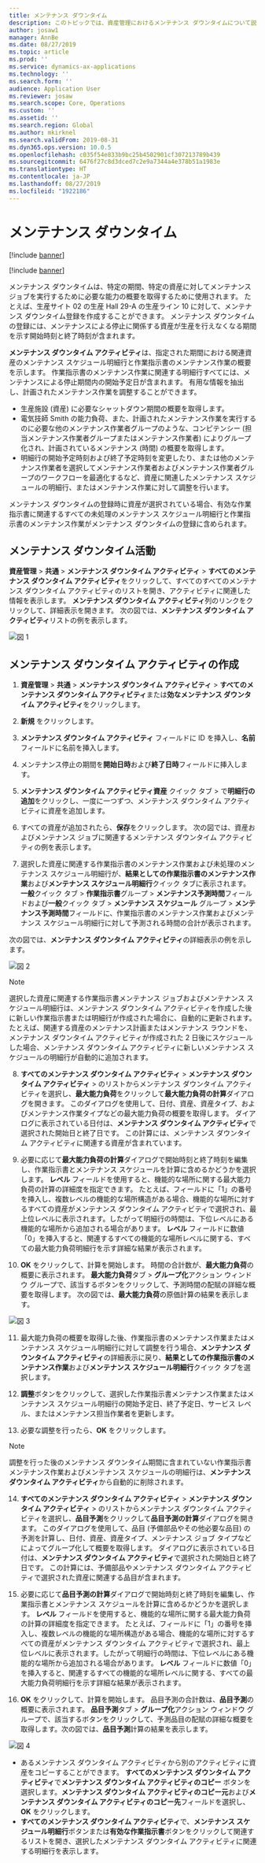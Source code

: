 ```yaml
---
title: メンテナンス ダウンタイム
description: このトピックでは、資産管理におけるメンテナンス ダウンタイムについて説明します。
author: josaw1
manager: AnnBe
ms.date: 08/27/2019
ms.topic: article
ms.prod: ''
ms.service: dynamics-ax-applications
ms.technology: ''
ms.search.form: ''
audience: Application User
ms.reviewer: josaw
ms.search.scope: Core, Operations
ms.custom: ''
ms.assetid: ''
ms.search.region: Global
ms.author: mkirknel
ms.search.validFrom: 2019-08-31
ms.dyn365.ops.version: 10.0.5
ms.openlocfilehash: c035f54e833b9bc25b4502901cf307213789b439
ms.sourcegitcommit: 6476f27c8d3dced7c2e9a7344a4e378b51a1983e
ms.translationtype: HT
ms.contentlocale: ja-JP
ms.lasthandoff: 08/27/2019
ms.locfileid: "1922186"
---
```

# <a name="maintenance-downtime"></a>メンテナンス ダウンタイム

[!include [banner](../../includes/banner.md)]

[!include [banner](../../includes/preview-banner.md)]

メンテナンス ダウンタイムは、特定の期間、特定の資産に対してメンテナンス ジョブを実行するために必要な能力の概要を取得するために使用されます。 たとえば、生産サイト 02 の生産 Hall 29-A の生産ライン 10 に対して、メンテナンス ダウンタイム登録を作成することができます。 メンテナンス ダウンタイムの登録には、メンテナンスによる停止に関係する資産が生産を行えなくなる期間を示す開始時刻と終了時刻が含まれます。

**メンテナンス ダウンタイム アクティビティ**は、指定された期間における関連資産のメンテナンス スケジュール明細行と作業指示書のメンテナンス作業の概要を示します。 作業指示書のメンテナンス作業に関連する明細行すべてには、メンテナンスによる停止期間内の開始予定日が含まれます。 有用な情報を抽出し、計画されたメンテナンス作業を調整することができます。

- 生産施設 (資産) に必要なシャットダウン期間の概要を取得します。  
- 電気技師 Smith の能力負荷、また、計画されたメンテナンス作業を実行するのに必要な他のメンテナンス作業者グループのような、コンピテンシー (担当メンテナンス作業者グループまたはメンテナンス作業者) によりグループ化され、計画されているメンテナンス (時間) の概要を取得します。  
- 明細行の開始予定時刻および終了予定時刻を変更したり、または他のメンテナンス作業者を選択してメンテナンス作業者およびメンテナンス作業者グループのワークフローを最適化するなど、資産に関連したメンテナンス スケジュールの明細行、またはメンテナンス作業に対して調整を行います。

メンテナンス ダウンタイムの登録時に資産が選択されている場合、有効な作業指示書に関連するすべての未処理のメンテナンス スケジュール明細行と作業指示書のメンテナンス作業がメンテナンス ダウンタイムの登録に含められます。

## <a name="maintenance-downtime-activities"></a>メンテナンス ダウンタイム活動

**資産管理** > **共通** > **メンテナンス ダウンタイム アクティビティ** > **すべてのメンテナンス ダウンタイム アクティビティ**をクリックして、すべてのすべてのメンテナンス ダウンタイム アクティビティのリストを開き、アクティビティに関連した情報を表示します。 **メンテナンス ダウンタイム アクティビティ**列のリンクをクリックして、詳細表示を開きます。 次の図では、**メンテナンス ダウンタイム アクティビティ**リストの例を表示します。

![図 1](media/19-preventive-maintenance.png)


## <a name="create-a-maintenance-downtime-activity"></a>メンテナンス ダウンタイム アクティビティの作成

1. **資産管理** > **共通** > **メンテナンス ダウンタイム アクティビティ** > **すべてのメンテナンス ダウンタイム アクティビティ**または**効なメンテナンス ダウンタイム アクティビティ**をクリックします。

2. **新規** をクリックします。

3. **メンテナンス ダウンタイム アクティビティ** フィールドに ID を挿入し、**名前**フィールドに名前を挿入します。

4. メンテナンス停止の期間を**開始日時**および**終了日時**フィールドに挿入します。

5. **メンテナンス ダウンタイム アクティビティ資産** クイック タブ > で**明細行の追加**をクリックし、一度に一つずつ、メンテナンス ダウンタイム アクティビティに資産を追加します。

6. すべての資産が追加されたら、**保存**をクリックします。 次の図では、資産およびメンテナンス ジョブに関連するメンテナンス ダウンタイム アクティビティの例を表示します。

7. 選択した資産に関連する作業指示書のメンテナンス作業および未処理のメンテナンス スケジュール明細行が、**結果としての作業指示書のメンテナンス作業**および**メンテナンス スケジュール明細行**クイック タブに表示されます。 **一般**クイック タブ > **作業指示書**グループ > **メンテナンス予測時間**フィールドおよび**一般**クイック タブ > **メンテナンス スケジュール** グループ > **メンテナンス予測時間**フィールドに、作業指示書のメンテナンス作業およびメンテナンス スケジュール明細行に対して予測される時間の合計が表示されます。

次の図では、**メンテナンス ダウンタイム アクティビティ**の詳細表示の例を示します。

![図 2](media/20-preventive-maintenance.png)

>[!NOTE]
>選択した資産に関連する作業指示書メンテナンス ジョブおよびメンテナンス スケジュール明細行は、メンテナンス ダウンタイム アクティビティを作成した後に新しい作業指示書または明細行が作成された場合に、自動的に更新されます。 たとえば、関連する資産のメンテナンス計画またはメンテナンス ラウンドを、メンテナンス ダウンタイム アクティビティが作成された 2 日後にスケジュールした場合、メンテナンス ダウンタイム アクティビティに新しいメンテナンス スケジュールの明細行が自動的に追加されます。

8. **すべてのメンテナンス ダウンタイム アクティビティ** > **メンテナンス ダウンタイム アクティビティ** > のリストからメンテナンス ダウンタイム アクティビティを選択し、**最大能力負荷**をクリックして**最大能力負荷の計算**ダイアログを開きます。 このダイアログを使用して、日付、資産、資産タイプ、およびメンテナンス作業タイプなどの最大能力負荷の概要を取得します。 ダイアログに表示されている日付は、**メンテナンス ダウンタイム アクティビティ**で選択された開始日と終了日です。 この計算には、メンテナンス ダウンタイム アクティビティに関連する資産が含まれています。

9. 必要に応じて**最大能力負荷の計算**ダイアログで開始時刻と終了時刻を編集し、作業指示書とメンテナンス スケジュールを計算に含めるかどうかを選択します。 **レベル** フィールドを使用すると、機能的な場所に関する最大能力負荷の計算の詳細度を指定できます。 たとえば、フィールドに「1」の番号を挿入し、複数レベルの機能的な場所構造がある場合、機能的な場所に対するすべての資産がメンテナンス ダウンタイム アクティビティで選択され、最上位レベルに表示されます。したがって明細行の時間は、下位レベルにある機能的な場所から追加される場合があります。 **レベル** フィールドに数値「0」を挿入すると、関連するすべての機能的な場所レベルに関する、すべての最大能力負荷明細行を示す詳細な結果が表示されます。

10. **OK** をクリックして、計算を開始します。 時間の合計数が、**最大能力負荷**の概要に表示されます。 **最大能力負荷**タブ > **グループ化**アクション ウィンドウ グループで、該当するボタンをクリックして、予測時間の配賦の詳細な概要を取得します。 次の図では、**最大能力負荷**の原価計算の結果を表示します。

![図 3](media/21-preventive-maintenance.png)

11. 最大能力負荷の概要を取得した後、作業指示書のメンテナンス作業またはメンテナンス スケジュール明細行に対して調整を行う場合、**メンテナンス ダウンタイム アクティビティ**の詳細表示に戻り、**結果としての作業指示書のメンテナンス作業**および**メンテナンス スケジュール明細行**クイック タブを選択します。

12. **調整**ボタンをクリックして、選択した作業指示書メンテナンス作業またはメンテナンス スケジュール明細行の開始予定日、終了予定日、サービス レベル、またはメンテナンス担当作業者を更新します。

13. 必要な調整を行ったら、**OK** をクリックします。 

>[!NOTE]
>調整を行った後のメンテナンス ダウンタイム期間に含まれていない作業指示書メンテナンス作業およびメンテナンス スケジュールの明細行は、**メンテナンス ダウンタイム アクティビティ**から自動的に削除されます。

14. **すべてのメンテナンス ダウンタイム アクティビティ** > **メンテナンス ダウンタイム アクティビティ** > のリストからメンテナンス ダウンタイム アクティビティを選択し、**品目予測**をクリックして**品目予測の計算**ダイアログを開きます。 このダイアログを使用して、品目 (予備部品やその他必要な品目) の予測を計算し、日付、資産、資産タイプ、メンテナンス ジョブ タイプなどによってグループ化して概要を取得します。 ダイアログに表示されている日付は、**メンテナンス ダウンタイム アクティビティ**で選択された開始日と終了日です。 この計算には、予備部品やメンテナンス ダウンタイム アクティビティで選択された資産に関連する品目が含まれます。

15. 必要に応じて**品目予測の計算**ダイアログで開始時刻と終了時刻を編集し、作業指示書とメンテナンス スケジュールを計算に含めるかどうかを選択します。 **レベル** フィールドを使用すると、機能的な場所に関する最大能力負荷の計算の詳細度を指定できます。 たとえば、フィールドに「1」の番号を挿入し、複数レベルの機能的な場所構造がある場合、機能的な場所に対するすべての資産がメンテナンス ダウンタイム アクティビティで選択され、最上位レベルに表示されます。したがって明細行の時間は、下位レベルにある機能的な場所から追加される場合があります。 **レベル** フィールドに数値「0」を挿入すると、関連するすべての機能的な場所レベルに関する、すべての最大能力負荷明細行を示す詳細な結果が表示されます。

16. **OK** をクリックして、計算を開始します。 品目予測の合計数は、**品目予測**の概要に表示されます。 **品目予測**タブ > **グループ化**アクション ウィンドウ グループで、該当するボタンをクリックして、予測品目の配賦の詳細な概要を取得します。次の図では、**品目予測**計算の結果を表示します。

![図 4](media/22-preventive-maintenance.png)

- あるメンテナンス ダウンタイム アクティビティから別のアクティビティに資産をコピーすることができます。 **すべてのメンテナンス ダウンタイム アクティビティ**で**メンテナンス ダウンタイム アクティビティのコピー** ボタンを選択します。**メンテナンス ダウンタイム アクティビティのコピー元**および**メンテナンス ダウンタイム アクティビティのコピー先**フィールドを選択し、**OK** をクリックします。
- **すべてのメンテナンス ダウンタイム アクティビティ**で、**メンテナンス スケジュール明細行**ボタンまたは**有効な作業指示書**ボタンをクリックして関連するリストを開き、選択したメンテナンス ダウンタイム アクティビティに関連する明細行を表示します。

